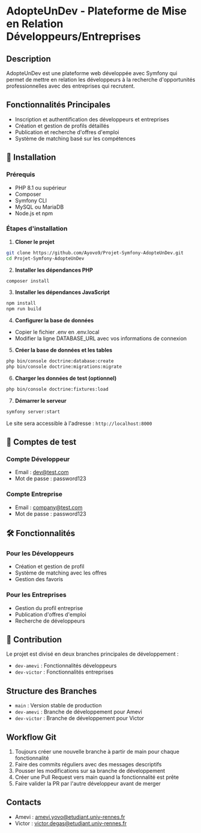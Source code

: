 # AdopteUnDev - Plateforme de Mise en Relation Développeurs/Entreprises

## Description
AdopteUnDev est une plateforme web développée avec Symfony qui permet de mettre en relation les développeurs à la recherche d'opportunités professionnelles avec des entreprises qui recrutent.

## Fonctionnalités Principales
- Inscription et authentification des développeurs et entreprises
- Création et gestion de profils détaillés
- Publication et recherche d'offres d'emploi
- Système de matching basé sur les compétences

## 🚀 Installation

### Prérequis
- PHP 8.1 ou supérieur
- Composer
- Symfony CLI
- MySQL ou MariaDB
- Node.js et npm

### Étapes d'installation

1. **Cloner le projet**
```bash
git clone https://github.com/Ayovo9/Projet-Symfony-AdopteUnDev.git
cd Projet-Symfony-AdopteUnDev
```

2. **Installer les dépendances PHP**
```bash
composer install
```

3. **Installer les dépendances JavaScript**
```bash
npm install
npm run build
```

4. **Configurer la base de données**
- Copier le fichier .env en .env.local
- Modifier la ligne DATABASE_URL avec vos informations de connexion

5. **Créer la base de données et les tables**
```bash
php bin/console doctrine:database:create
php bin/console doctrine:migrations:migrate
```

6. **Charger les données de test (optionnel)**
```bash
php bin/console doctrine:fixtures:load
```

7. **Démarrer le serveur**
```bash
symfony server:start
```

Le site sera accessible à l'adresse : `http://localhost:8000`

## 👥 Comptes de test

### Compte Développeur
- Email : dev@test.com
- Mot de passe : password123

### Compte Entreprise
- Email : company@test.com
- Mot de passe : password123

## 🛠 Fonctionnalités

### Pour les Développeurs
- Création et gestion de profil
- Système de matching avec les offres
- Gestion des favoris

### Pour les Entreprises
- Gestion du profil entreprise
- Publication d'offres d'emploi
- Recherche de développeurs

## 🤝 Contribution
Le projet est divisé en deux branches principales de développement :
- `dev-amevi` : Fonctionnalités développeurs
- `dev-victor` : Fonctionnalités entreprises

## Structure des Branches
- `main` : Version stable de production
- `dev-amevi` : Branche de développement pour Amevi
- `dev-victor` : Branche de développement pour Victor

## Workflow Git
1. Toujours créer une nouvelle branche à partir de main pour chaque fonctionnalité
2. Faire des commits réguliers avec des messages descriptifs
3. Pousser les modifications sur sa branche de développement
4. Créer une Pull Request vers main quand la fonctionnalité est prête
5. Faire valider la PR par l'autre développeur avant de merger

## Contacts
- Amevi : amevi.yovo@etudiant.univ-rennes.fr
- Victor : victor.degas@etudiant.univ-rennes.fr
